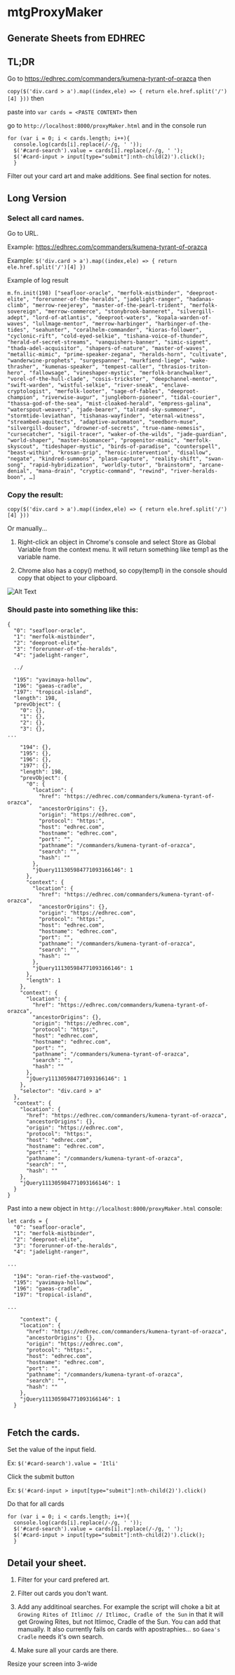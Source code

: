 # mtgProxyMaker

## Generate Sheets from EDHREC

## TL;DR

Go to https://edhrec.com/commanders/kumena-tyrant-of-orazca then

`copy($('div.card > a').map((index,ele) => { return ele.href.split('/')[4] }))` then

paste into `var cards = <PASTE CONTENT>` then

go to `http://localhost:8000/proxyMaker.html` and in the console run

```
for (var i = 0; i < cards.length; i++){ 
  console.log(cards[i].replace(/-/g, ' ')); 
  $('#card-search').value = cards[i].replace(/-/g, ' '); 
  $('#card-input > input[type="submit"]:nth-child(2)').click(); 
  }
```

Filter out your card art and make additions. See final section for notes.

## Long Version

### Select all card names. 

Go to URL. 

Example: https://edhrec.com/commanders/kumena-tyrant-of-orazca

Example: `$('div.card > a').map((index,ele) => { return ele.href.split('/')[4] })`

Example of log result
```
m.fn.init(198) ["seafloor-oracle", "merfolk-mistbinder", "deeproot-elite", "forerunner-of-the-heralds", "jadelight-ranger", "hadanas-climb", "merrow-reejerey", "master-of-the-pearl-trident", "merfolk-sovereign", "merrow-commerce", "stonybrook-banneret", "silvergill-adept", "lord-of-atlantis", "deeproot-waters", "kopala-warden-of-waves", "lullmage-mentor", "merrow-harbinger", "harbinger-of-the-tides", "seahunter", "coralhelm-commander", "kioras-follower", "cyclonic-rift", "cold-eyed-selkie", "tishana-voice-of-thunder", "herald-of-secret-streams", "vanquishers-banner", "simic-signet", "thada-adel-acquisitor", "shapers-of-nature", "master-of-waves", "metallic-mimic", "prime-speaker-zegana", "heralds-horn", "cultivate", "wanderwine-prophets", "surgespanner", "murkfiend-liege", "wake-thrasher", "kumenas-speaker", "tempest-caller", "thrasios-triton-hero", "fallowsage", "vineshaper-mystic", "merfolk-branchwalker", "vorel-of-the-hull-clade", "cosis-trickster", "deepchannel-mentor", "swift-warden", "wistful-selkie", "river-sneak", "enclave-cryptologist", "merfolk-looter", "sage-of-fables", "deeproot-champion", "riverwise-augur", "jungleborn-pioneer", "tidal-courier", "thassa-god-of-the-sea", "mist-cloaked-herald", "empress-galina", "waterspout-weavers", "jade-bearer", "talrand-sky-summoner", "stormtide-leviathan", "tishanas-wayfinder", "eternal-witness", "streambed-aquitects", "adaptive-automaton", "seedborn-muse", "silvergill-douser", "drowner-of-secrets", "true-name-nemesis", "cursecatcher", "sigil-tracer", "waker-of-the-wilds", "jade-guardian", "world-shaper", "master-biomancer", "progenitor-mimic", "merfolk-skyscout", "tideshaper-mystic", "birds-of-paradise", "counterspell", "beast-within", "krosan-grip", "heroic-intervention", "disallow", "negate", "kindred-summons", "plasm-capture", "reality-shift", "swan-song", "rapid-hybridization", "worldly-tutor", "brainstorm", "arcane-denial", "mana-drain", "cryptic-command", "rewind", "river-heralds-boon", …]
```

### Copy the result:

`copy($('div.card > a').map((index,ele) => { return ele.href.split('/')[4] }))`

Or manually...

1. Right-click an object in Chrome's console and select Store as Global Variable from the context menu. It will return something like temp1 as the variable name.

1. Chrome also has a copy() method, so copy(temp1) in the console should copy that object to your clipboard.

![Alt Text](https://thumbs.gfycat.com/JadedUnsteadyFennecfox-size_restricted.gif)



### Should paste into something like this:

```
{
  "0": "seafloor-oracle",
  "1": "merfolk-mistbinder",
  "2": "deeproot-elite",
  "3": "forerunner-of-the-heralds",
  "4": "jadelight-ranger",
  
  ../

  "195": "yavimaya-hollow",
  "196": "gaeas-cradle",
  "197": "tropical-island",
  "length": 198,
  "prevObject": {
    "0": {},
    "1": {},
    "2": {},
    "3": {},
...

    "194": {},
    "195": {},
    "196": {},
    "197": {},
    "length": 198,
    "prevObject": {
      "0": {
        "location": {
          "href": "https://edhrec.com/commanders/kumena-tyrant-of-orazca",
          "ancestorOrigins": {},
          "origin": "https://edhrec.com",
          "protocol": "https:",
          "host": "edhrec.com",
          "hostname": "edhrec.com",
          "port": "",
          "pathname": "/commanders/kumena-tyrant-of-orazca",
          "search": "",
          "hash": ""
        },
        "jQuery111305984771093166146": 1
      },
      "context": {
        "location": {
          "href": "https://edhrec.com/commanders/kumena-tyrant-of-orazca",
          "ancestorOrigins": {},
          "origin": "https://edhrec.com",
          "protocol": "https:",
          "host": "edhrec.com",
          "hostname": "edhrec.com",
          "port": "",
          "pathname": "/commanders/kumena-tyrant-of-orazca",
          "search": "",
          "hash": ""
        },
        "jQuery111305984771093166146": 1
      },
      "length": 1
    },
    "context": {
      "location": {
        "href": "https://edhrec.com/commanders/kumena-tyrant-of-orazca",
        "ancestorOrigins": {},
        "origin": "https://edhrec.com",
        "protocol": "https:",
        "host": "edhrec.com",
        "hostname": "edhrec.com",
        "port": "",
        "pathname": "/commanders/kumena-tyrant-of-orazca",
        "search": "",
        "hash": ""
      },
      "jQuery111305984771093166146": 1
    },
    "selector": "div.card > a"
  },
  "context": {
    "location": {
      "href": "https://edhrec.com/commanders/kumena-tyrant-of-orazca",
      "ancestorOrigins": {},
      "origin": "https://edhrec.com",
      "protocol": "https:",
      "host": "edhrec.com",
      "hostname": "edhrec.com",
      "port": "",
      "pathname": "/commanders/kumena-tyrant-of-orazca",
      "search": "",
      "hash": ""
    },
    "jQuery111305984771093166146": 1
  }
}
```

Past into a new object in `http://localhost:8000/proxyMaker.html` console:

```
let cards = {
  "0": "seafloor-oracle",
  "1": "merfolk-mistbinder",
  "2": "deeproot-elite",
  "3": "forerunner-of-the-heralds",
  "4": "jadelight-ranger",

...

  "194": "oran-rief-the-vastwood",
  "195": "yavimaya-hollow",
  "196": "gaeas-cradle",
  "197": "tropical-island",

...

    "context": {
    "location": {
      "href": "https://edhrec.com/commanders/kumena-tyrant-of-orazca",
      "ancestorOrigins": {},
      "origin": "https://edhrec.com",
      "protocol": "https:",
      "host": "edhrec.com",
      "hostname": "edhrec.com",
      "port": "",
      "pathname": "/commanders/kumena-tyrant-of-orazca",
      "search": "",
      "hash": ""
    },
    "jQuery111305984771093166146": 1
  }
  
```

## Fetch the cards.

Set the value of the input field.

Ex: `$('#card-search').value = 'Itli'`

Click the submit button

Ex: `$('#card-input > input[type="submit"]:nth-child(2)').click()`

Do that for all cards

```
for (var i = 0; i < cards.length; i++){ 
  console.log(cards[i].replace(/-/g, ' ')); 
  $('#card-search').value = cards[i].replace(/-/g, ' '); 
  $('#card-input > input[type="submit"]:nth-child(2)').click(); 
  }
```
## Detail your sheet.

1. Filter for your card prefered art.

1. Filter out cards you don't want.

1. Add any additinoal searches. For example the script will choke a bit at `Growing Rites of Itlimoc // Itlimoc, Cradle of the Sun` in that it will get Growing Rites, but not Itlimoc, Cradle of the Sun. You can add that manually. It also currently fails on cards with apostraphies... so `Gaea's Cradle` needs it's own search.

1. Make sure all your cards are there.

Resize your screen into 3-wide
